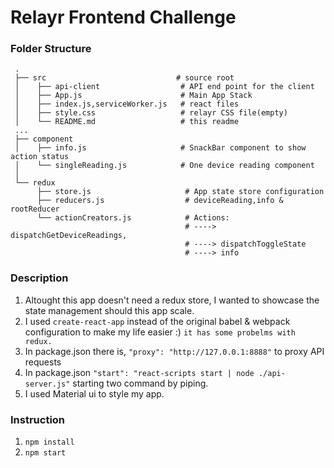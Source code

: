 
# Relayr Frontend Challenge

### Folder Structure

     .
     ├── src                             # source root
     │    ├── api-client                  # API end point for the client
     │    ├── App.js                      # Main App Stack
     │    ├── index.js,serviceWorker.js   # react files
     │    ├── style.css                   # relayr CSS file(empty)
     │    └── README.md                   # this readme
     ...
     ├── component
     │    ├── info.js                     # SnackBar component to show action status
     │    └── singleReading.js            # One device reading component  
     │
     └── redux
          ├── store.js                     # App state store configuration
          ├── reducers.js                  # deviceReading,info & rootReducer
          └── actionCreators.js            # Actions: 
                                           # ----> dispatchGetDeviceReadings,
                                           # ----> dispatchToggleState
                                           # ----> info

### Description

1. Altought this app doesn't need a redux store, I wanted to showcase the state management should this app scale.
2. I used `create-react-app` instead of the original babel & webpack configuration to make my life easier :) `it has some probelms with redux.`
3. In package.json there is, `"proxy": "http://127.0.0.1:8888"` to proxy API requests
4. In package.json `"start": "react-scripts start | node ./api-server.js"` starting two command by piping.
5. I used Material ui to style my app.
### Instruction

1. `npm install`
2. `npm start`
